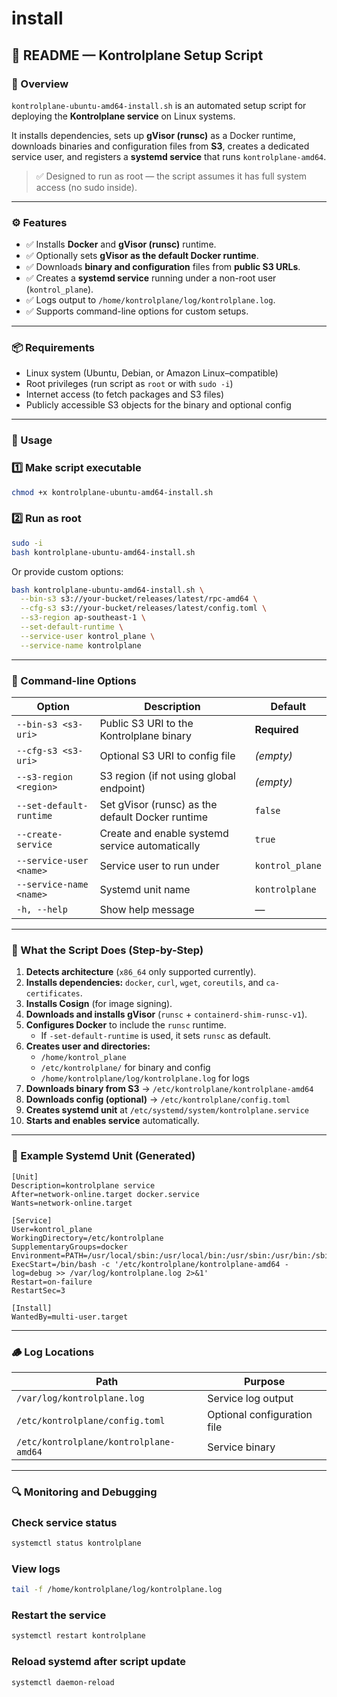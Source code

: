 # install

## 🧩 README — Kontrolplane Setup Script

### 📘 Overview

`kontrolplane-ubuntu-amd64-install.sh` is an automated setup script for deploying the **Kontrolplane service** on Linux systems.

It installs dependencies, sets up **gVisor (runsc)** as a Docker runtime, downloads binaries and configuration files from **S3**, creates a dedicated service user, and registers a **systemd service** that runs `kontrolplane-amd64`.

> ✅ Designed to run as root — the script assumes it has full system access (no sudo inside).
> 

---

### ⚙️ Features

- ✅ Installs **Docker** and **gVisor (runsc)** runtime.
- ✅ Optionally sets **gVisor as the default Docker runtime**.
- ✅ Downloads **binary and configuration** files from **public S3 URLs**.
- ✅ Creates a **systemd service** running under a non-root user (`kontrol_plane`).
- ✅ Logs output to `/home/kontrolplane/log/kontrolplane.log`.
- ✅ Supports command-line options for custom setups.

---

### 📦 Requirements

- Linux system (Ubuntu, Debian, or Amazon Linux–compatible)
- Root privileges (run script as `root` or with `sudo -i`)
- Internet access (to fetch packages and S3 files)
- Publicly accessible S3 objects for the binary and optional config

---

### 🚀 Usage

### 1️⃣ Make script executable

```bash
chmod +x kontrolplane-ubuntu-amd64-install.sh
```

### 2️⃣ Run as root

```bash
sudo -i
bash kontrolplane-ubuntu-amd64-install.sh
```

Or provide custom options:

```bash
bash kontrolplane-ubuntu-amd64-install.sh \
  --bin-s3 s3://your-bucket/releases/latest/rpc-amd64 \
  --cfg-s3 s3://your-bucket/releases/latest/config.toml \
  --s3-region ap-southeast-1 \
  --set-default-runtime \
  --service-user kontrol_plane \
  --service-name kontrolplane
```

---

### 🧠 Command-line Options

| Option | Description | Default |
| --- | --- | --- |
| `--bin-s3 <s3-uri>` | Public S3 URI to the Kontrolplane binary | **Required** |
| `--cfg-s3 <s3-uri>` | Optional S3 URI to config file | *(empty)* |
| `--s3-region <region>` | S3 region (if not using global endpoint) | *(empty)* |
| `--set-default-runtime` | Set gVisor (runsc) as the default Docker runtime | `false` |
| `--create-service` | Create and enable systemd service automatically | `true` |
| `--service-user <name>` | Service user to run under | `kontrol_plane` |
| `--service-name <name>` | Systemd unit name | `kontrolplane` |
| `-h, --help` | Show help message | — |

---

### 🧰 What the Script Does (Step-by-Step)

1. **Detects architecture** (`x86_64` only supported currently).
2. **Installs dependencies:** `docker`, `curl`, `wget`, `coreutils`, and `ca-certificates`.
3. **Installs Cosign** (for image signing).
4. **Downloads and installs gVisor** (`runsc` + `containerd-shim-runsc-v1`).
5. **Configures Docker** to include the `runsc` runtime.
    - If `-set-default-runtime` is used, it sets `runsc` as default.
6. **Creates user and directories:**
    - `/home/kontrol_plane`
    - `/etc/kontrolplane/` for binary and config
    - `/home/kontrolplane/log/kontrolplane.log` for logs
7. **Downloads binary from S3** → `/etc/kontrolplane/kontrolplane-amd64`
8. **Downloads config (optional)** → `/etc/kontrolplane/config.toml`
9. **Creates systemd unit** at `/etc/systemd/system/kontrolplane.service`
10. **Starts and enables service** automatically.

---

### 🧾 Example Systemd Unit (Generated)

```
[Unit]
Description=kontrolplane service
After=network-online.target docker.service
Wants=network-online.target

[Service]
User=kontrol_plane
WorkingDirectory=/etc/kontrolplane
SupplementaryGroups=docker
Environment=PATH=/usr/local/sbin:/usr/local/bin:/usr/sbin:/usr/bin:/sbin:/bin
ExecStart=/bin/bash -c '/etc/kontrolplane/kontrolplane-amd64 -log=debug >> /var/log/kontrolplane.log 2>&1'
Restart=on-failure
RestartSec=3

[Install]
WantedBy=multi-user.target

```

---

### 🪵 Log Locations

| Path | Purpose |
| --- | --- |
| `/var/log/kontrolplane.log` | Service log output |
| `/etc/kontrolplane/config.toml` | Optional configuration file |
| `/etc/kontrolplane/kontrolplane-amd64` | Service binary |

---

### 🔍 Monitoring and Debugging

### Check service status

```bash
systemctl status kontrolplane
```

### View logs

```bash
tail -f /home/kontrolplane/log/kontrolplane.log
```

### Restart the service

```bash
systemctl restart kontrolplane
```

### Reload systemd after script update

```bash
systemctl daemon-reload
```